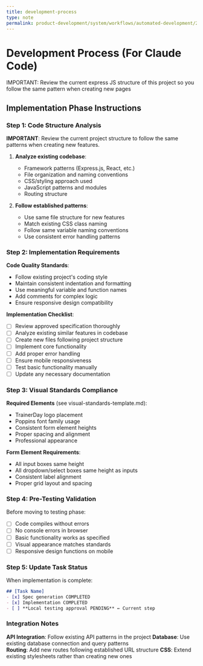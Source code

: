 ```yaml
---
title: development-process
type: note
permalink: product-development/system/workflows/automated-development/2-development-process
---
```


# Development Process (For Claude Code)

IMPORTANT: Review the current express JS structure of this project so you follow the same   pattern when creating new pages  


## Implementation Phase Instructions

### Step 1: Code Structure Analysis
**IMPORTANT**: Review the current project structure to follow the same patterns when creating new features.

1. **Analyze existing codebase**:
   - Framework patterns (Express.js, React, etc.)
   - File organization and naming conventions
   - CSS/styling approach used
   - JavaScript patterns and modules
   - Routing structure

2. **Follow established patterns**:
   - Use same file structure for new features
   - Match existing CSS class naming
   - Follow same variable naming conventions
   - Use consistent error handling patterns

### Step 2: Implementation Requirements

**Code Quality Standards**:
- Follow existing project's coding style
- Maintain consistent indentation and formatting
- Use meaningful variable and function names
- Add comments for complex logic
- Ensure responsive design compatibility

**Implementation Checklist**:
- [ ] Review approved specification thoroughly
- [ ] Analyze existing similar features in codebase
- [ ] Create new files following project structure
- [ ] Implement core functionality
- [ ] Add proper error handling
- [ ] Ensure mobile responsiveness
- [ ] Test basic functionality manually
- [ ] Update any necessary documentation

### Step 3: Visual Standards Compliance

**Required Elements** (see visual-standards-template.md):
- TrainerDay logo placement
- Poppins font family usage
- Consistent form element heights
- Proper spacing and alignment
- Professional appearance

**Form Element Requirements**:
- All input boxes same height
- All dropdown/select boxes same height as inputs
- Consistent label alignment
- Proper grid layout and spacing

### Step 4: Pre-Testing Validation

Before moving to testing phase:
- [ ] Code compiles without errors
- [ ] No console errors in browser
- [ ] Basic functionality works as specified
- [ ] Visual appearance matches standards
- [ ] Responsive design functions on mobile

### Step 5: Update Task Status

When implementation is complete:
```markdown
## [Task Name]
- [x] Spec generation COMPLETED
- [x] Implementation COMPLETED
- [ ] **Local testing approval PENDING** ← Current step
```

### Integration Notes

**API Integration**: Follow existing API patterns in the project
**Database**: Use existing database connection and query patterns  
**Routing**: Add new routes following established URL structure
**CSS**: Extend existing stylesheets rather than creating new ones
